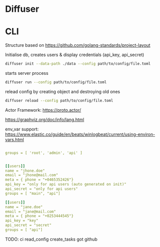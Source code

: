 # Diffuser

# CLI

Structure based on https://github.com/golang-standards/project-layout

Initialise db, creates users & display credentials (api_key, api_secret)
```bash
diffuser init --data-path ./data --config path/to/config/file.toml
```

starts server process
```bash
diffuser run --config path/to/config/file.toml
```

relead config by creating object and destroying old ones 
```bash
diffuser reload --config path/to/config/file.toml
```

Actor Framework:
https://proto.actor/

https://graphviz.org/doc/info/lang.html


env_var support: https://www.elastic.co/guide/en/beats/winlogbeat/current/using-environ-vars.html


```yaml

groups = [ 'root', 'admin', 'api' ]


[[users]]
name = "jhone.doe"
email = "jhone@mail.com"
meta = { phone = "+0465352426"}
api_key = "only for api users (auto generated on init)"
api_secret = "only for api users"
groups = [ "main", "api"]

[[users]]
name = "jane.doe"
email = "jane@mail.com"
meta = { phone = "+0253444545"}
api_key = "key"
api_secret = "secret"
groups = [ "api"]
```

TODO:
ci
read_config
create_tasks got github
